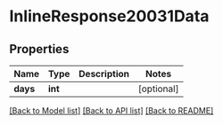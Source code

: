 # InlineResponse20031Data

## Properties
Name | Type | Description | Notes
------------ | ------------- | ------------- | -------------
**days** | **int** |  | [optional] 

[[Back to Model list]](../README.md#documentation-for-models) [[Back to API list]](../README.md#documentation-for-api-endpoints) [[Back to README]](../README.md)


